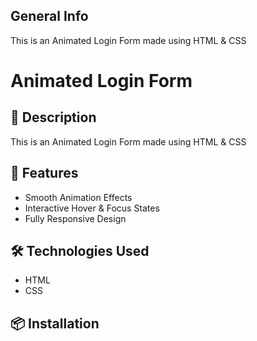 ## General Info
This is an Animated Login Form made using HTML & CSS

# Animated Login Form

## 📝 Description

This is an Animated Login Form made using HTML & CSS

## 🚀 Features

- Smooth Animation Effects
- Interactive Hover & Focus States
- Fully Responsive Design

## 🛠️ Technologies Used

- HTML
- CSS

## 📦 Installation
